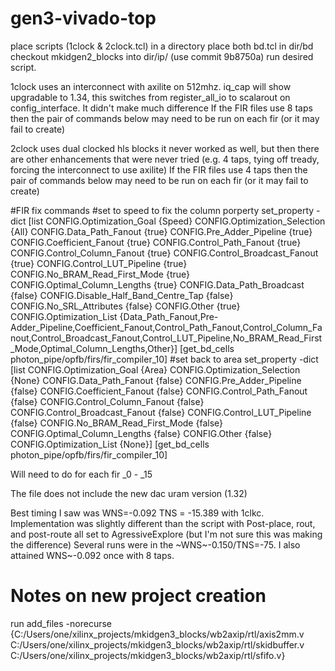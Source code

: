 # gen3-vivado-top

place scripts (1clock & 2clock.tcl) in a directory
place both bd.tcl in dir/bd
checkout mkidgen2_blocks into dir/ip/ (use commit 9b8750a)
run desired script.

1clock uses an interconnect with axilite on 512mhz. iq_cap will show upgradable to 1.34, this switches from register_all_io to scalarout on config_interface. It didn't make much difference
If the FIR files use 8 taps then the pair of commands below may need to be run on each fir (or it may fail to create)

2clock uses dual clocked hls blocks it never worked as well, but then there are other enhancements that were never tried (e.g. 4 taps, tying off tready, forcing the interconnect to use axilite)
If the FIR files use 4 taps then the pair of commands below may need to be run on each fir (or it may fail to create)

#FIR fix commands
#set to speed to fix the column porperty
set_property -dict [list CONFIG.Optimization_Goal {Speed} CONFIG.Optimization_Selection {All} CONFIG.Data_Path_Fanout {true} CONFIG.Pre_Adder_Pipeline {true} CONFIG.Coefficient_Fanout {true} CONFIG.Control_Path_Fanout {true} CONFIG.Control_Column_Fanout {true} CONFIG.Control_Broadcast_Fanout {true} CONFIG.Control_LUT_Pipeline {true} CONFIG.No_BRAM_Read_First_Mode {true} CONFIG.Optimal_Column_Lengths {true} CONFIG.Data_Path_Broadcast {false} CONFIG.Disable_Half_Band_Centre_Tap {false} CONFIG.No_SRL_Attributes {false} CONFIG.Other {true} CONFIG.Optimization_List {Data_Path_Fanout,Pre-Adder_Pipeline,Coefficient_Fanout,Control_Path_Fanout,Control_Column_Fanout,Control_Broadcast_Fanout,Control_LUT_Pipeline,No_BRAM_Read_First_Mode,Optimal_Column_Lengths,Other}] [get_bd_cells photon_pipe/opfb/firs/fir_compiler_10]
#set back to area
set_property -dict [list CONFIG.Optimization_Goal {Area} CONFIG.Optimization_Selection {None} CONFIG.Data_Path_Fanout {false} CONFIG.Pre_Adder_Pipeline {false} CONFIG.Coefficient_Fanout {false} CONFIG.Control_Path_Fanout {false} CONFIG.Control_Column_Fanout {false} CONFIG.Control_Broadcast_Fanout {false} CONFIG.Control_LUT_Pipeline {false} CONFIG.No_BRAM_Read_First_Mode {false} CONFIG.Optimal_Column_Lengths {false} CONFIG.Other {false} CONFIG.Optimization_List {None}] [get_bd_cells photon_pipe/opfb/firs/fir_compiler_10]


Will need to do for each fir _0 - _15


The file does not include the new dac uram version (1.32)

Best timing I saw was WNS=-0.092 TNS = -15.389 with 1clkc. Implementation was slightly different than the script with Post-place, rout, and post-route all set to AgressiveExplore (but I'm not sure this was making the difference)
Several runs were in the ~WNS~-0.150/TNS=-75. I also attained WNS~-0.092 once with 8 taps.



# Notes on new project creation

run
add_files -norecurse {C:/Users/one/xilinx_projects/mkidgen3_blocks/wb2axip/rtl/axis2mm.v C:/Users/one/xilinx_projects/mkidgen3_blocks/wb2axip/rtl/skidbuffer.v C:/Users/one/xilinx_projects/mkidgen3_blocks/wb2axip/rtl/sfifo.v}
